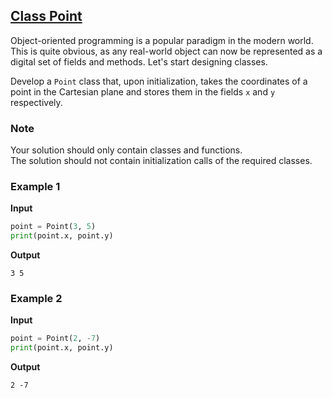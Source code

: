 ## [Class Point](../../../solutions/5.1/51_a.py)

Object-oriented programming is a popular paradigm in the modern world. This is quite obvious, as any real-world object can now be represented as a digital set of fields and methods. Let's start designing classes.

Develop a `Point` class that, upon initialization, takes the coordinates of a point in the Cartesian plane and stores them in the fields `x` and `y` respectively.

### Note

Your solution should only contain classes and functions.\
The solution should not contain initialization calls of the required classes.

### Example 1

__Input__
```python
point = Point(3, 5)
print(point.x, point.y)
```

__Output__
```plaintext
3 5
```

### Example 2

__Input__
```python
point = Point(2, -7)
print(point.x, point.y)
```

__Output__
```plaintext
2 -7
```